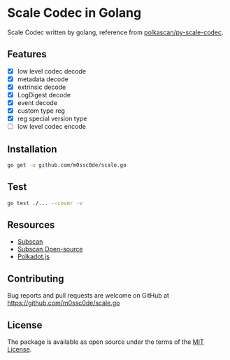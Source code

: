 # Scale Codec in Golang

Scale Codec written by golang, reference from [polkascan/py-scale-codec](https://github.com/polkascan/py-scale-codec).

## Features

- [x] low level codec decode
- [x] metadata decode
- [x] extrinsic decode
- [x] LogDigest decode
- [x] event decode
- [x] custom type reg
- [x] reg special version type
- [ ] low level codec encode

## Installation 

```bash
go get -u github.com/m0ssc0de/scale.go
```

## Test

```bash
go test ./... --cover -v
```

## Resources

- [Subscan](https://www.subscan.io)
- [Subscan Open-source](https://github.com/m0ssc0de/subscan-essentials)
- [Polkadot.js](http://polkadot.js.org/)

## Contributing

Bug reports and pull requests are welcome on GitHub at https://github.com/m0ssc0de/scale.go

## License

The package is available as open source under the terms of the [MIT License](https://opensource.org/licenses/MIT).
